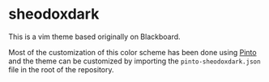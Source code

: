 # sheodoxdark

This is a vim theme based originally on Blackboard.

Most of the customization of this color scheme has been done using [Pinto](https://pintovim.dev/) and the theme can be customized by importing the `pinto-sheodoxdark.json` file in the root of the repository.
